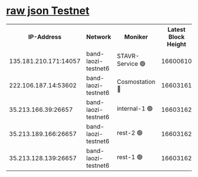 
[raw json Testnet](https://rpc-check.bandt.stavr.tech/bandt/rpcbandt_result.json)
=

<table><tr><th>IP-Address</th><th>Network</th><th>Moniker</th><th>Latest Block Height</th><th>Earliest Block Height</th><th>Catching Up</th><th>Tx Index</th><th>Voting Power</th><th>Scan Time</th></tr><tr><td>135.181.210.171:14057</td><td>band-laozi-testnet6</td><td>STAVR-Service 🟢</td><td>16600610</td><td>15322501</td><td>False</td><td>on</td><td>0</td><td>2024-03-09T01:47:29.028713338UTC</td></tr><tr><td>222.106.187.14:53602</td><td>band-laozi-testnet6</td><td>Cosmostation 🔴</td><td>16603161</td><td>15423001</td><td>False</td><td>on</td><td>2203686</td><td>2024-03-09T01:47:30.386534649UTC</td></tr><tr><td>35.213.166.39:26657</td><td>band-laozi-testnet6</td><td>internal-1 🟢</td><td>16603162</td><td>16503161</td><td>False</td><td>on</td><td>0</td><td>2024-03-09T01:47:31.226153100UTC</td></tr><tr><td>35.213.189.166:26657</td><td>band-laozi-testnet6</td><td>rest-2 🟢</td><td>16603162</td><td>16503162</td><td>False</td><td>on</td><td>0</td><td>2024-03-09T01:47:32.059183325UTC</td></tr><tr><td>35.213.128.139:26657</td><td>band-laozi-testnet6</td><td>rest-1 🟢</td><td>16603162</td><td>16503162</td><td>False</td><td>on</td><td>0</td><td>2024-03-09T01:47:32.953161328UTC</td></tr></table>
